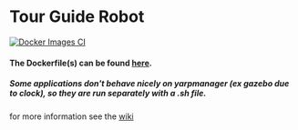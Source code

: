 # Tour Guide Robot

[![Docker Images CI](https://github.com/hsp-iit/tour-guide-robot/actions/workflows/main.yml/badge.svg)](https://github.com/hsp-iit/tour-guide-robot/actions/workflows/main.yml)

#### The Dockerfile(s) can be found [here](https://github.com/hsp-iit/tour-guide-robot/tree/master/docker_stuff).

##### Some applications don't behave nicely on yarpmanager (ex gazebo due to clock), so they are run separately with a .sh file.

for more information see the [wiki](https://github.com/hsp-iit/tour-guide-robot/wiki)

